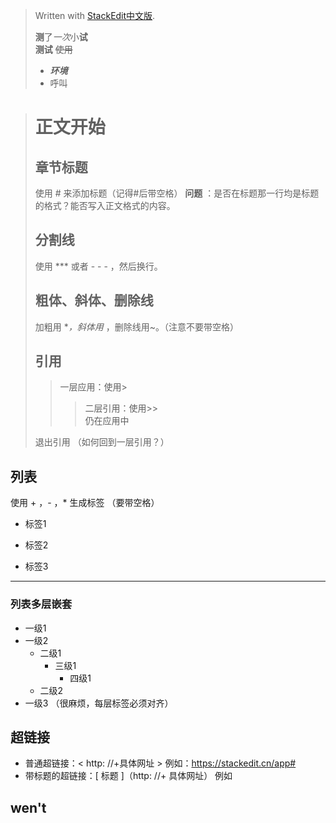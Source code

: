 


> Written with [StackEdit中文版](https://stackedit.cn/).
>
> **测**了*一次*小**试**  
> **测试** ~~使用~~  
> + ***环境***  
> + 呼叫

>  # 正文开始  
>   ## 章节标题  
>   使用 # 来添加标题（记得#后带空格）
>   **问题** ：是否在标题那一行均是标题的格式？能否写入正文格式的内容。  
>   
>  ## 分割线  
>  使用 *** 或者 - - - ，然后换行。
>  
>  ## 粗体、斜体、删除线  
>  加粗用 **，斜体用* ，删除线用~。（注意不要带空格）
>  
>  ## 引用  
>  >  一层应用：使用>
>  >>二层引用：使用>>  
>  仍在应用中 
> 
> 退出引用  （如何回到一层引用？）
> 

## 列表  
使用 + ，- ，* 生成标签 （要带空格）
* 标签1  
+ 标签2  
- 标签3  
*** 
### 列表多层嵌套  
+ 一级1
+ 一级2  
  * 二级1  
    - 三级1  
      + 四级1  
   * 二级2 
+ 一级3  （很麻烦，每层标签必须对齐）

## 超链接 
* 普通超链接：< http: //+具体网址 >  例如：<https://stackedit.cn/app#>   
* 带标题的超链接：[ 标题 ]（http: //+ 具体网址）  例如

## wen't
 

 

<!--stackedit_data:
eyJoaXN0b3J5IjpbLTE5Nzk4MTYyMjcsLTExNzIxMTYyMDMsMT
U2MTg3OTI1LDEwNzc3MTMzOTksMTM5NjU0NTYzMCwtNjU0NTQ5
NDk3LDIwOTAyNzYzMzcsNDQwOTA1NjE5XX0=
-->